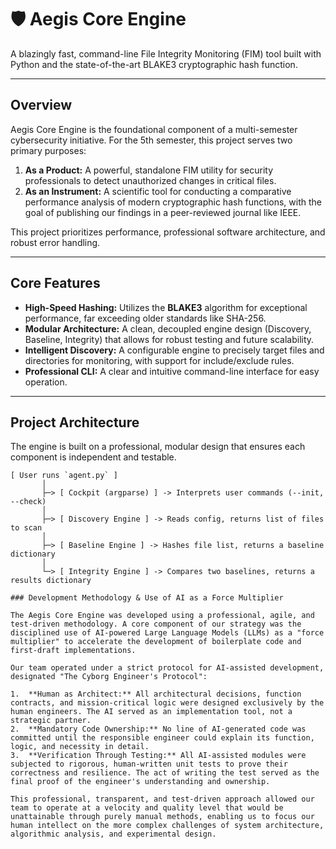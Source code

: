 # 🛡️ Aegis Core Engine

A blazingly fast, command-line File Integrity Monitoring (FIM) tool built with Python and the state-of-the-art BLAKE3 cryptographic hash function.

---

## Overview

Aegis Core Engine is the foundational component of a multi-semester cybersecurity initiative. For the 5th semester, this project serves two primary purposes:

1.  **As a Product:** A powerful, standalone FIM utility for security professionals to detect unauthorized changes in critical files.
2.  **As an Instrument:** A scientific tool for conducting a comparative performance analysis of modern cryptographic hash functions, with the goal of publishing our findings in a peer-reviewed journal like IEEE.

This project prioritizes performance, professional software architecture, and robust error handling.

---

## Core Features

-   **High-Speed Hashing:** Utilizes the **BLAKE3** algorithm for exceptional performance, far exceeding older standards like SHA-256.
-   **Modular Architecture:** A clean, decoupled engine design (Discovery, Baseline, Integrity) that allows for robust testing and future scalability.
-   **Intelligent Discovery:** A configurable engine to precisely target files and directories for monitoring, with support for include/exclude rules.
-   **Professional CLI:** A clear and intuitive command-line interface for easy operation.

---

## Project Architecture

The engine is built on a professional, modular design that ensures each component is independent and testable.

```text
[ User runs `agent.py` ]
       │
       ├─> [ Cockpit (argparse) ] -> Interprets user commands (--init, --check)
       │
       ├─> [ Discovery Engine ] -> Reads config, returns list of files to scan
       │
       ├─> [ Baseline Engine ] -> Hashes file list, returns a baseline dictionary
       │
       └─> [ Integrity Engine ] -> Compares two baselines, returns a results dictionary

### Development Methodology & Use of AI as a Force Multiplier

The Aegis Core Engine was developed using a professional, agile, and test-driven methodology. A core component of our strategy was the disciplined use of AI-powered Large Language Models (LLMs) as a "force multiplier" to accelerate the development of boilerplate code and first-draft implementations.

Our team operated under a strict protocol for AI-assisted development, designated "The Cyborg Engineer's Protocol":

1.  **Human as Architect:** All architectural decisions, function contracts, and mission-critical logic were designed exclusively by the human engineers. The AI served as an implementation tool, not a strategic partner.
2.  **Mandatory Code Ownership:** No line of AI-generated code was committed until the responsible engineer could explain its function, logic, and necessity in detail.
3.  **Verification Through Testing:** All AI-assisted modules were subjected to rigorous, human-written unit tests to prove their correctness and resilience. The act of writing the test served as the final proof of the engineer's understanding and ownership.

This professional, transparent, and test-driven approach allowed our team to operate at a velocity and quality level that would be unattainable through purely manual methods, enabling us to focus our human intellect on the more complex challenges of system architecture, algorithmic analysis, and experimental design.
